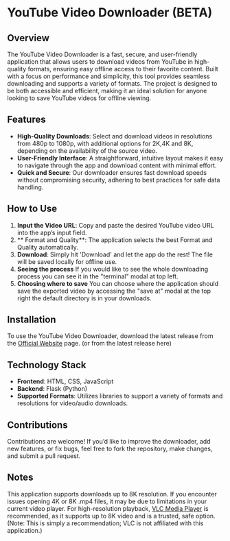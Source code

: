 # YouTube Video Downloader (BETA)

## Overview
The YouTube Video Downloader is a fast, secure, and user-friendly application that allows users to download videos from YouTube in high-quality formats, ensuring easy offline access to their favorite content. Built with a focus on performance and simplicity, this tool provides seamless downloading and supports a variety of formats. The project is designed to be both accessible and efficient, making it an ideal solution for anyone looking to save YouTube videos for offline viewing.

## Features
- **High-Quality Downloads**: Select and download videos in resolutions from 480p to 1080p, with additional options for 2K,4K and 8K, depending on the availability of the source video.
- **User-Friendly Interface**: A straightforward, intuitive layout makes it easy to navigate through the app and download content with minimal effort.
- **Quick and Secure**: Our downloader ensures fast download speeds without compromising security, adhering to best practices for safe data handling.

## How to Use
1. **Input the Video URL**: Copy and paste the desired YouTube video URL into the app’s input field.
2. ** Format and Quality**: The application selects the best Format and Quality automatically.
3. **Download**: Simply hit 'Download' and let the app do the rest! The file will be saved locally for offline use.
4. **Seeing the process** If you would like to see the whole downloading process you can see it in the "terminal" modal at top left.
5. **Choosing where to save** You can choose where the application should save the exported video by accessing the "save at" modal at the top right the default directory is in your downloads.

## Installation
To use the YouTube Video Downloader, download the latest release from the [Official Website](https://boudy-ytdownloader.netlify.app/) page.
(or from the latest release here)

## Technology Stack
- **Frontend**: HTML, CSS, JavaScript
- **Backend**: Flask (Python)
- **Supported Formats**: Utilizes libraries to support a variety of formats and resolutions for video/audio downloads.

## Contributions
Contributions are welcome! If you’d like to improve the downloader, add new features, or fix bugs, feel free to fork the repository, make changes, and submit a pull request.

## Notes
This application supports downloads up to 8K resolution. If you encounter issues opening 4K or 8K .mp4 files, it may be due to limitations in your current video player. For high-resolution playback, [VLC Media Player](https://get.videolan.org/vlc/3.0.21/win64/vlc-3.0.21-win64.exe#google_vignette) is recommended, as it supports up to 8K video and is a trusted, safe option. (Note: This is simply a recommendation; VLC is not affiliated with this application.)
